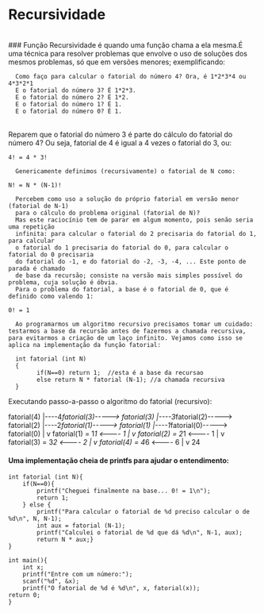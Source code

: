 # Recursividade 
<br>
### Função Recursividade é quando uma função chama a ela mesma.É uma técnica para resolver problemas que envolve o uso de soluções dos mesmos problemas, só que em versões menores; exemplificando:    

      Como faço para calcular o fatorial do número 4? Ora, é 1*2*3*4 ou 4*3*2*1    
      E o fatorial do número 3? É 1*2*3.    
      E o fatorial do número 2? É 1*2.    
      E o fatorial do número 1? É 1.    
      E o fatorial do número 0? É 1.    
<br>
      Reparem que o fatorial do número 3 é parte do cálculo do fatorial do número 4? Ou seja, fatorial de 4 é igual a 4 vezes o fatorial do 3, ou:    

	4! = 4 * 3!

      Genericamente definimos (recursivamente) o fatorial de N como:

	N! = N * (N-1)!

      Percebem como uso a solução do próprio fatorial em versão menor (fatorial de N-1) 
      para o cálculo do problema original (fatorial de N)?    
      Mas este raciocínio tem de parar em algum momento, pois senão seria uma repetição 
      infinita: para calcular o fatorial do 2 precisaria do fatorial do 1, para calcular 
      o fatorial do 1 precisaria do fatorial do 0, para calcular o fatorial do 0 precisaria 
      do fatorial do -1, e do fatorial do -2, -3, -4, ... Este ponto de parada é chamado 
      de base da recursão; consiste na versão mais simples possível do problema, cuja solução é óbvia.
      Para o problema do fatorial, a base é o fatorial de 0, que é definido como valendo 1:

	0! = 1

      Ao programarmos um algoritmo recursivo precisamos tomar um cuidado: testarmos a base da recursão antes de fazermos a chamada recursiva, para evitarmos a criação de um laço infinito. Vejamos como isso se aplica na implementação da função fatorial:

      int fatorial (int N)
      { 
            if(N==0) return 1;  //esta é a base da recursao
            else return N * fatorial (N-1); //a chamada recursiva
      }


Executando passo-a-passo o algoritmo do fatorial (recursivo):

fatorial(4)
 |----4*fatorial(3)-----> fatorial(3)
                                    |----3*fatorial(2)-----> fatorial(2)
                                                                       |----2*fatorial(1)-----> fatorial(1)
                                                                                                          |----1*fatorial(0)-----> fatorial(0)
                                                                                                                                                  |
                                                                                                                                                  v
                                                                                                         fatorial(1) = 1*1      <----   1
                                                                                                               |
                                                                                                               v
                                                                      fatorial(2) = 2*1      <----   1
                                                                             |
                                                                             v
                                    fatorial(3) = 3*2      <----   2
                                          |
                                          v
fatorial(4) = 4*6      <----    6
      |
      v
     24



#### Uma implementação cheia de printfs para ajudar o entendimento:    
 
    int fatorial (int N){    
        if(N==0){  
            printf("Cheguei finalmente na base... 0! = 1\n");    
            return 1;
        } else {   
            printf("Para calcular o fatorial de %d preciso calcular o de %d\n", N, N-1);    
            int aux = fatorial (N-1);    
            printf("Calculei o fatorial de %d que dá %d\n", N-1, aux);    
            return N * aux;}    
    }
    
    int main(){   
        int x;    
        printf("Entre com um número:");    
        scanf("%d", &x);    
        printf("O fatorial de %d é %d\n", x, fatorial(x));    
    return 0;    
    }    
